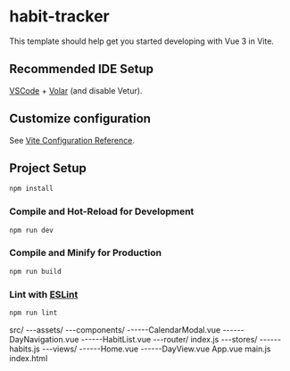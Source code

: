 # habit-tracker

This template should help get you started developing with Vue 3 in Vite.

## Recommended IDE Setup

[VSCode](https://code.visualstudio.com/) + [Volar](https://marketplace.visualstudio.com/items?itemName=Vue.volar) (and disable Vetur).

## Customize configuration

See [Vite Configuration Reference](https://vitejs.dev/config/).

## Project Setup

```sh
npm install
```

### Compile and Hot-Reload for Development

```sh
npm run dev
```

### Compile and Minify for Production

```sh
npm run build
```

### Lint with [ESLint](https://eslint.org/)

```sh
npm run lint
```

src/
---assets/
---components/
------CalendarModal.vue
------DayNavigation.vue
------HabitList.vue
---router/
index.js
---stores/
------habits.js
---views/
------Home.vue
------DayView.vue
App.vue
main.js
index.html
